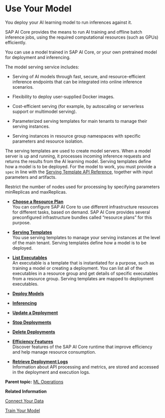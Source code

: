 <!-- loio7f93e8f3f385454e9a69178183a8ecc5 -->

# Use Your Model

You deploy your AI learning model to run inferences against it.

SAP AI Core provides the means to run AI training and offline batch inference jobs, using the required computational resources \(such as GPUs\) efficiently.

You can use a model trained in SAP AI Core, or your own pretrained model for deployment and inferencing.

The model serving service includes:

-   Serving of AI models through fast, secure, and resource-efficient inference endpoints that can be integrated into online inference scenarios.

-   Flexibility to deploy user-supplied Docker images.

-   Cost-efficient serving \(for example, by autoscaling or serverless support or multimodel serving\).

-   Parameterized serving templates for main tenants to manage their serving instances.

-   Serving instances in resource group namespaces with specific parameters and resource isolation.


The serving templates are used to create model servers. When a model server is up and running, it processes incoming inference requests and returns the results from the AI learning model. Serving templates define how a model is to be deployed. For the model to work, you must provide a `spec` in line with the [Serving Template API Reference](serving-template-api-reference-51b2271.md), together with input parameters and artifacts.

Restrict the number of nodes used for processing by specifying parameters minReplicas and maxReplicas.

-   **[Choose a Resource Plan](choose-a-resource-plan-8deca74.md "You can configure SAP AI Core to use different infrastructure
		resources for
		different
		tasks, based on demand.
		SAP AI Core provides several preconfigured infrastructure bundles called
			“resource plans” for this purpose.")**  
You can configure SAP AI Core to use different infrastructure resources for different tasks, based on demand. SAP AI Core provides several preconfigured infrastructure bundles called “resource plans” for this purpose.
-   **[Serving Templates](serving-templates-20a8667.md "You use serving templates to manage your serving instances at the level of the main
    tenant. Serving templates define how a model is to be deployed.")**  
You use serving templates to manage your serving instances at the level of the main tenant. Serving templates define how a model is to be deployed.
-   **[List Executables](list-executables-6af8e60.md "An executable is a
                                    template that is instantiated for a purpose, such as training a
                                    model or creating a deployment. You can list all of the executables in a resource group and get
      details of specific executables from a resource group. Serving templates are mapped to deployment executables.")**  
An executable is a template that is instantiated for a purpose, such as training a model or creating a deployment. You can list all of the executables in a resource group and get details of specific executables from a resource group. Serving templates are mapped to deployment executables.
-   **[Deploy Models](deploy-models-dd16e8e.md "")**  

-   **[Inferencing](inferencing-e348ecf.md "")**  

-   **[Update a Deployment](update-a-deployment-9789ddd.md "")**  

-   **[Stop Deployments](stop-deployments-b7d2577.md " ")**  
 
-   **[Delete Deployments](delete-deployments-0193d17.md " ")**  
 
-   **[Efficiency Features](efficiency-features-9fad26a.md "Discover features of the SAP AI Core runtime that improve efficiency
		and help manage resource consumption.")**  
Discover features of the SAP AI Core runtime that improve efficiency and help manage resource consumption.
-   **[Retrieve Deployment Logs](retrieve-deployment-logs-4c86b88.md "Information about API processing and metrics, are stored and accessed in the deployment and execution logs. ")**  
Information about API processing and metrics, are stored and accessed in the deployment and execution logs.

**Parent topic:** [ML Operations](ml-operations-7f5aa9b.md "This section guides you through the end-to-end AI lifecycle of SAP AI Core.")

**Related Information**  


[Connect Your Data](connect-your-data-9508bdb.md "Use cloud storage with SAP AI Core to store AI assets such as datasets and model files. You use Artifacts in SAP AI Core to reference to your AI Assets.")

[Train Your Model](train-your-model-a9ceb06.md "You execute a training workflow to train your AI learning model.")

